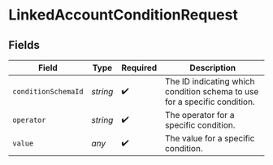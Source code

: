 # LinkedAccountConditionRequest


## Fields

| Field                                                                     | Type                                                                      | Required                                                                  | Description                                                               |
| ------------------------------------------------------------------------- | ------------------------------------------------------------------------- | ------------------------------------------------------------------------- | ------------------------------------------------------------------------- |
| `conditionSchemaId`                                                       | *string*                                                                  | :heavy_check_mark:                                                        | The ID indicating which condition schema to use for a specific condition. |
| `operator`                                                                | *string*                                                                  | :heavy_check_mark:                                                        | The operator for a specific condition.                                    |
| `value`                                                                   | *any*                                                                     | :heavy_check_mark:                                                        | The value for a specific condition.                                       |